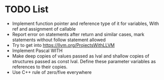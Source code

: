 # TODO List

 * Implement function pointer and reference type of it for variables, With ref and assignment of callable
 * Report error on statements after return and similar cases, mark statements without follow statement allowed
 * Try to get into https://llvm.org/ProjectsWithLLVM
 * Implement Pascal WITH 
 * Make deep copies of values passed as lval and shallow copies of structures passed as const lval. Define these parameter variables as references to their copies. 
 * Use C++ rule of zero/five everywhere
 
 

